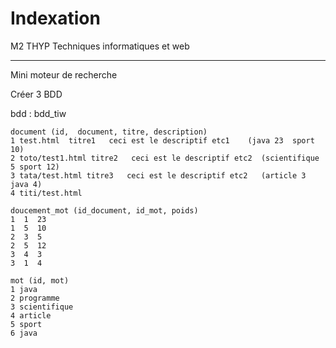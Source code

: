 # Indexation

M2 THYP Techniques informatiques et web

***

Mini moteur de recherche

Créer 3 BDD

bdd : bdd_tiw
```
document (id,  document, titre, description)
1 test.html  titre1   ceci est le descriptif etc1    (java 23  sport 10)
2 toto/test1.html titre2   ceci est le descriptif etc2  (scientifique 5 sport 12)
3 tata/test.html titre3   ceci est le descriptif etc2   (article 3   java 4)
4 titi/test.html

doucement_mot (id_document, id_mot, poids)
1  1  23
1  5  10
2  3  5
2  5  12
3  4  3
3  1  4

mot (id, mot)
1 java
2 programme
3 scientifique
4 article
5 sport
6 java
```
